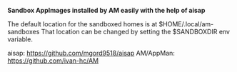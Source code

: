 
**Sandbox AppImages installed by AM easily with the help of aisap**

The default location for the sandboxed homes is at $HOME/.local/am-sandboxes That location can be changed by setting the $SANDBOXDIR env variable.

aisap: https://github.com/mgord9518/aisap
AM/AppMan: https://github.com/ivan-hc/AM
